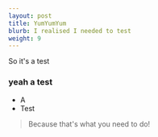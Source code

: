 ```yaml
---
layout: post
title: YumYumYum 
blurb: I realised I needed to test
weight: 9
---
```


So it's a test

<h3>yeah a test</h3>

* A 
* Test

> Because that's what you need to do!